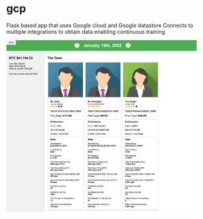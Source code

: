 # gcp
Flask based app that uses Google cloud and Google datastore
Connects to multiple integrations to obtain data enabling continuous training

![](https://github.com/wesley-jones/jeefu/blob/main/jeefuHomePage.png)
